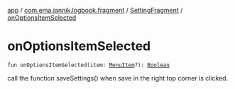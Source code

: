 [app](../../index.md) / [com.ema.jannik.logbook.fragment](../index.md) / [SettingFragment](index.md) / [onOptionsItemSelected](./on-options-item-selected.md)

# onOptionsItemSelected

`fun onOptionsItemSelected(item: `[`MenuItem`](https://developer.android.com/reference/android/view/MenuItem.html)`?): `[`Boolean`](https://kotlinlang.org/api/latest/jvm/stdlib/kotlin/-boolean/index.html)

call the function saveSettings() when save in the right top corner is clicked.

